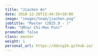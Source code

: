 ```yaml
---
title: "Jiachen An"
date: 2018-12-20T13:44:55+10:00
image: "images/team/jiachen.png"
jobtitle: "Master (2025.9 - )"
from: "UM(w/ Chi-Man Pun)"
promoted: false
class: master
weight: 1
personal_url: https://ddxsg24.github.io/
---
```

